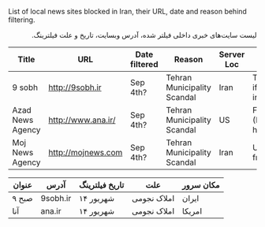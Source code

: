 List of local news sites blocked in Iran, their URL, date and reason behind filtering.
<p dir="rtl" align="right">لیست سایت‌های خبری داخلی فیلتر شده، آدرس وبسایت، تاریخ و علت فیلترینگ.</p>


Title | URL | Date filtered | Reason | Server Loc | Method |
------|-----|---------------|--------|------------|--------|
9 sobh | http://9sobh.ir | Sep 4th? | Tehran Municipality Scandal | Iran | Taken down; iframe injection
Azad News Agency | http://www.ana.ir/ | Sep 4th? | Tehran Municipality Scandal | US | Filtered (DNS hijacking?)
Moj News Agency | http://mojnews.com | Sep 4th? | Tehran Municipality Scandal | Iran | Unreachable from outside




عنوان | آدرس | تاریخ فیلترینگ | علت | مکان سرور
--------|----|-----------|-----|-----
۹ صبح | 9sobh.ir | ۱۴ شهریور| املاک نجومی | ایران
آنا| ana.ir| ۱۴ شهریور | املاک نجومی | امریکا
